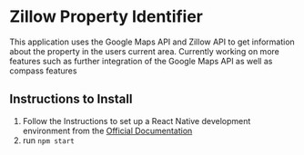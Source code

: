 # Zillow Property Identifier

This application uses the Google Maps API and Zillow API to get information about the property in the users current area. Currently working on more features such as 
further integration of the Google Maps API as well as compass features


## Instructions to Install
1. Follow the Instructions to set up a React Native development environment from the [Official Documentation]([https://www.openai.com](https://reactnative.dev/docs/set-up-your-environment))
2. run `npm start`
